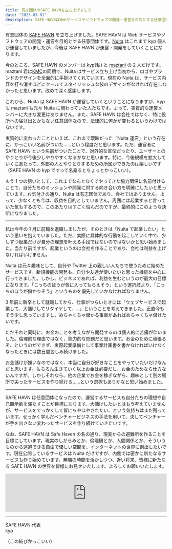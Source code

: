 ```yaml
---
title: 有志団体のSAFE HAVNを立ち上げました
date: "2023-03-01"
description: SAFE HAVNはWebサービスやソフトウェアの開発・運営を目的とする任意団体です。Nuitaはこれまでkyp個人が運営していましたが、今後はSAFE HAVNが運営・開発をしていくことになります。
---
```


有志団体の [SAFE HAVN](https://safehavn.dev/) を立ち上げました。SAFE HAVN は Web サービスやソフトウェアの開発・運営を目的とする任意団体です。[Nuita](https://nuita.net/) はこれまで kyp 個人が運営していましたが、今後は SAFE HAVN が運営・開発をしていくことになります。

今のところ、SAFE HAVN のメンバーは kyp(私) と [maztani](https://twitter.com/k_maztani) の 2 人だけです。maztani 君は[KMC](https://kmc.gr.jp/)の同期で、Nuita はサービス立ち上げ当初から、ロゴやブランドのデザインを全面的に手掛けてくれています。現在の Nuita は、サービス内容を打ち消すほどにクールでスタイリッシュな彼のデザインがなければ存在しなかったと思います。改めて深く感謝します。

これから、Nuita は SAFE HAVN が運営していくということになりますが、kyp も maztani も元々 Nuita に関わっていた人たちです。よって、実質的な運営メンバーに大きな変更はありません。また、SAFE HAVN は会社ではなく、特に役所への届け出とかもない任意団体なので、法律的に何かが変わるというわけではないです。

実質的に変わったことといえば、これまで曖昧だった「Nuita 運営」という存在に、かっこいい名前がついた……という程度だと思います。ただ、運営者に SAFE HAVN という名前がついたことで、対外的な宣伝だったり、ユーザーとのやりとりが今後少しやりやすくなるかなと思います。特に、今後規模を拡大していくにあたって、外部の人とやりとりするための所属ができたのは嬉しいです（SAFE HAVN の kyp ですって名乗るとちょっとかっこいい）。

もう 1 つの狙いとして、これまでなんとなくでやってきた協力関係に名前付けることで、自分たちのミッションや開発に対する向き合い方を明確にしたいと思っています。お気付きの通り、Nuita は有志団体であり、会社ではありません。よって、少なくとも今は、収益を目的としていません。周囲には起業すると言っていた気もするので、このあたりはすごく悩んだのですが、最終的にこのような決断になりました。

---

<p></p>

私は今年の 1 月に前職を退職しましたが、そのときは「Nuita で起業したい」という思いを抱えていました。ただ、実際に具体的な行動を起こしていく中で、少しずつ起業だけが自分の理想を叶える手段ではないのではないかと思い始めました。当たり前ですが、起業というのは会社を作ることであり、会社は利益を上げなければいけません。

Nuita は元々趣味として、自分や Twitter 上の親しい人たちで使うために始めたサービスです。新規機能の開発も、自分や友達が使いたいと思った機能を中心に行ってきました。しかし、ビジネスであれば、利益を生むというのが最大の目標になります。「こっちのほうが気に入ってもらえそう」という選択肢より、「こっちのほうが儲かりそう」というものを優先していかなければなりません。

3 年前に新卒として就職してから、仕事がつらいときには「ウェブサービスで起業して、大儲けしてリタイヤして……」ということを考えてきました。正直今もそう少し思っていますし、めちゃくちゃ儲かる事業があればめちゃくちゃ儲けたいです。

ただそれと同時に、お金のことを考えながら開発するのは個人的に苦痛が伴いました。倫理的な理由ではなく、能力的な問題だと思います。お金のために頑張るぞ、というのができず、実際起業準備として事業計画書を書かなければいけなくなったときには数日間苦しみ続けました。

お金儲けが嫌いなのではなく、本当に自分が好きなことをやっていたいだけなんだと思います。もちろん生きていく以上お金は必要だし、お金のためなら仕方ないんですが。しかしそれなら、他の企業でお金を稼ぎながら、趣味として別の場所で尖ったサービスを作り続ける……という選択もありかなと思い始めました。

---

<p></p>

SAFE HAVN は任意団体になったので、運営するサービスも自分たちの理想や自己顕示欲を満たすことが目標になります。大儲けしたいとはもう考えていませんが、サービスをでっかくして皆にちやほやされたい、という気持ちはまだ残っています。せっかく学んだベンチャービジネスの手法を用いて、決してベンチャーが手を出さない変わったサービスを作り続けていきたいです。

なお、SAFE HAVN は Safe Haven の名の通り、現実からの避難所を作ることを目標にしています。現実のしがらみとか、倫理観とか、人間関係とか、そういうものから逃避できる自由で優しい空間を、インターネットの世界に創出したいです。現在公開しているサービスは Nuita だけですが、内側では密かに新たなるサービスも作り始めています。無職の時間を活かしつつ、近い将来、皆様に新たなる SAFE HAVN の世界を皆様にお見せいたします。よろしくお願いいたします。

<iframe style="border: 0; width: 100%; height: 120px;" src="https://bandcamp.com/EmbeddedPlayer/album=2706423874/size=large/bgcol=ffffff/linkcol=e99708/tracklist=false/artwork=small/track=2353956847/transparent=true/" seamless><a href="https://garoad.bandcamp.com/album/va-11-hall-a-second-round">VA-11 HALL-A - Second Round by Garoad</a></iframe>

<p></p>

---

SAFE HAVN 代表<br>kyp

（この結びかっこいい）
